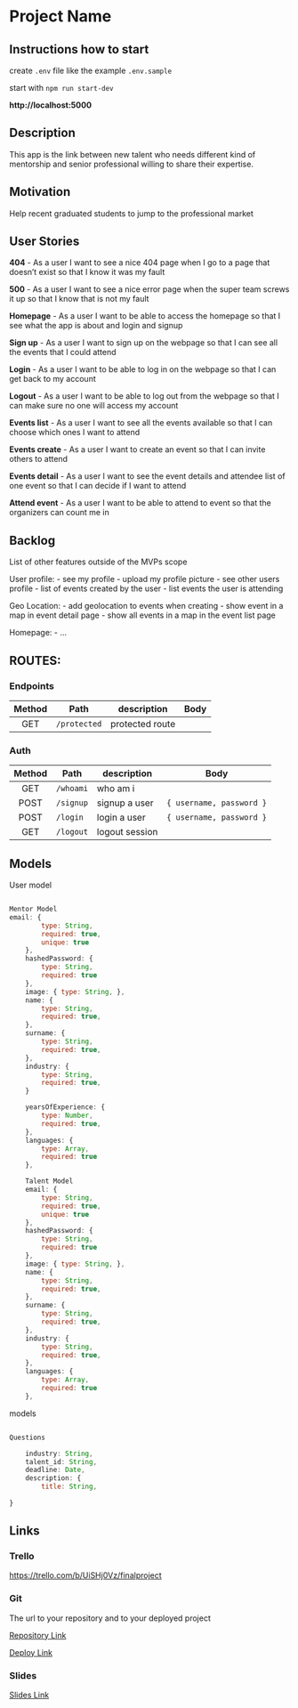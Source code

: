 # Project Name

## Instructions how to start

create `.env` file like the example `.env.sample`

start with `npm run start-dev`

**http://localhost:5000**

## Description

This app is the link between new talent who needs different kind of mentorship and senior professional willing to share their expertise.

## Motivation

Help recent graduated students to jump to the professional market

## User Stories

**404** - As a user I want to see a nice 404 page when I go to a page that doesn’t exist so that I know it was my fault

**500** - As a user I want to see a nice error page when the super team screws it up so that I know that is not my fault

**Homepage** - As a user I want to be able to access the homepage so that I see what the app is about and login and signup

**Sign up** - As a user I want to sign up on the webpage so that I can see all the events that I could attend

**Login** - As a user I want to be able to log in on the webpage so that I can get back to my account

**Logout** - As a user I want to be able to log out from the webpage so that I can make sure no one will access my account

**Events list** - As a user I want to see all the events available so that I can choose which ones I want to attend

**Events create** - As a user I want to create an event so that I can invite others to attend

**Events detail** - As a user I want to see the event details and attendee list of one event so that I can decide if I want to attend

**Attend event** - As a user I want to be able to attend to event so that the organizers can count me in

## Backlog

List of other features outside of the MVPs scope

User profile: - see my profile - upload my profile picture - see other users profile - list of events created by the user - list events the user is attending

Geo Location: - add geolocation to events when creating - show event in a map in event detail page - show all events in a map in the event list page

Homepage: - …

## ROUTES:

### Endpoints

| Method | Path         | description     | Body |
| :----: | ------------ | --------------- | ---- |
|  GET   | `/protected` | protected route |      |

### Auth

| Method | Path      | description    | Body                     |
| :----: | --------- | -------------- | ------------------------ |
|  GET   | `/whoami` | who am i       |                          |
|  POST  | `/signup` | signup a user  | `{ username, password }` |
|  POST  | `/login`  | login a user   | `{ username, password }` |
|  GET   | `/logout` | logout session |                          |

## Models

User model

```javascript

Mentor Model
email: {
		type: String,
		required: true,
		unique: true
	},
	hashedPassword: {
		type: String,
		required: true
	},
	image: { type: String, },
	name: {
		type: String,
		required: true,
	},
	surname: {
		type: String,
		required: true,
	},
	industry: {
		type: String,
		required: true,
	}

	yearsOfExperience: {
		type: Number,
		required: true,
	},
	languages: {
		type: Array,
		required: true
	},

	Talent Model
	email: {
		type: String,
		required: true,
		unique: true
	},
	hashedPassword: {
		type: String,
		required: true
	},
	image: { type: String, },
	name: {
		type: String,
		required: true,
	},
	surname: {
		type: String,
		required: true,
	},
	industry: {
		type: String,
		required: true,
	},
	languages: {
		type: Array,
		required: true
	},

```

models
```javascript

Questions

	industry: String,
	talent_id: String,
	deadline: Date,
	description: {
		title: String,
	
}
```

## Links

### Trello

https://trello.com/b/UiSHj0Vz/finalproject

### Git

The url to your repository and to your deployed project

[Repository Link](http://github.com/)

[Deploy Link](http://heroku.com/)

### Slides

[Slides Link](http://slides.com/)

